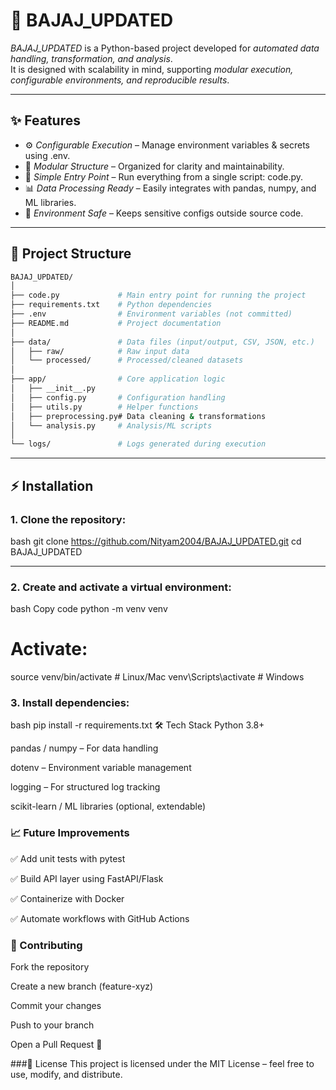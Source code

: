 # 🚀 BAJAJ_UPDATED

*BAJAJ_UPDATED* is a Python-based project developed for *automated data handling, transformation, and analysis*.  
It is designed with scalability in mind, supporting *modular execution, configurable environments, and reproducible results*.  

---

## ✨ Features
- ⚙ *Configurable Execution* – Manage environment variables & secrets using .env.  
- 📂 *Modular Structure* – Organized for clarity and maintainability.  
- 🐍 *Simple Entry Point* – Run everything from a single script: code.py.  
- 📊 *Data Processing Ready* – Easily integrates with pandas, numpy, and ML libraries.  
- 🔐 *Environment Safe* – Keeps sensitive configs outside source code.  

---

## 📁 Project Structure
```bash
BAJAJ_UPDATED/
│
├── code.py             # Main entry point for running the project
├── requirements.txt    # Python dependencies
├── .env                # Environment variables (not committed)
├── README.md           # Project documentation
│
├── data/               # Data files (input/output, CSV, JSON, etc.)
│   ├── raw/            # Raw input data
│   └── processed/      # Processed/cleaned datasets
│
├── app/                # Core application logic
│   ├── __init__.py
│   ├── config.py       # Configuration handling
│   ├── utils.py        # Helper functions
│   ├── preprocessing.py# Data cleaning & transformations
│   └── analysis.py     # Analysis/ML scripts
│
└── logs/               # Logs generated during execution
```
---

## ⚡ Installation

### 1. Clone the repository:
bash
git clone https://github.com/Nityam2004/BAJAJ_UPDATED.git
cd BAJAJ_UPDATED

---

### 2. Create and activate a virtual environment:
bash
Copy code
python -m venv venv
# Activate:
source venv/bin/activate   # Linux/Mac
venv\Scripts\activate      # Windows

### 3. Install dependencies:
bash
pip install -r requirements.txt
🛠 Tech Stack
Python 3.8+

pandas / numpy – For data handling

dotenv – Environment variable management

logging – For structured log tracking

scikit-learn / ML libraries (optional, extendable)


### 📈 Future Improvements
✅ Add unit tests with pytest

✅ Build API layer using FastAPI/Flask

✅ Containerize with Docker

✅ Automate workflows with GitHub Actions

### 🤝 Contributing
Fork the repository

Create a new branch (feature-xyz)

Commit your changes

Push to your branch

Open a Pull Request 🚀

###📜 License
This project is licensed under the MIT License – feel free to use, modify, and distribute.

